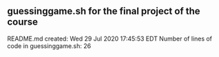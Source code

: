 ## guessinggame.sh for the final project of the course
README.md created: Wed 29 Jul 2020 17:45:53 EDT
Number of lines of code in guessinggame.sh:       26
